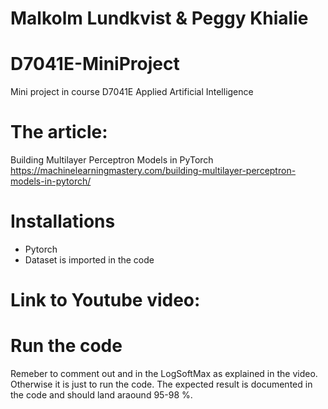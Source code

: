 # Malkolm Lundkvist & Peggy Khialie

# D7041E-MiniProject
Mini project in course D7041E Applied Artificial Intelligence


# The article: 
Building Multilayer Perceptron Models in PyTorch
https://machinelearningmastery.com/building-multilayer-perceptron-models-in-pytorch/

# Installations
- Pytorch
- Dataset is imported in the code

# Link to Youtube video: 

# Run the code
Remeber to comment out and in the LogSoftMax as explained in the video. Otherwise it is just to run the code. The expected result is documented in the code and should land araound 95-98 %. 

